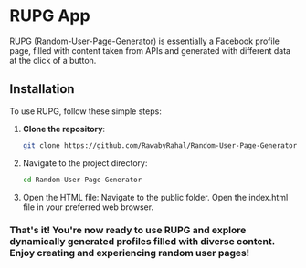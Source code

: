 # RUPG App

RUPG (Random-User-Page-Generator) is essentially a Facebook profile page, filled with content taken from APIs and generated with different data at the click of a button.

## Installation
To use RUPG, follow these simple steps:

1. **Clone the repository**:
   
   ```bash
   git clone https://github.com/RawabyRahal/Random-User-Page-Generator.git

2. Navigate to the project directory:
   
   ```bash
   cd Random-User-Page-Generator

3. Open the HTML file:
   Navigate to the public folder.
   Open the index.html file in your preferred web browser.


### That's it! You're now ready to use RUPG and explore dynamically generated profiles filled with diverse content. Enjoy creating and experiencing random user pages!


